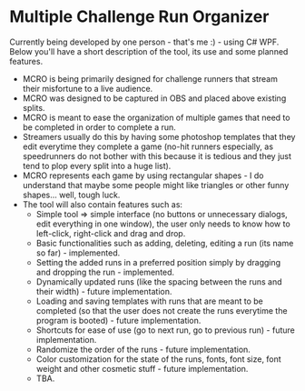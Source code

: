 # Multiple Challenge Run Organizer

Currently being developed by one person - that's me :) - using C# WPF. Below you'll have a short description of the tool, its use and some planned features.
- MCRO is being primarily designed for challenge runners that stream their misfortune to a live audience.
- MCRO was designed to be captured in OBS and placed above existing splits.
- MCRO is meant to ease the organization of multiple games that need to be completed in order to complete a run.
- Streamers usually do this by having some photoshop templates that they edit everytime they complete a game (no-hit runners especially, as speedrunners do not bother with this because it is tedious and they just tend to plop every split into a huge list).
- MCRO represents each game by using rectangular shapes - I do understand that maybe some people might like triangles or other funny shapes... well, tough luck.
- The tool will also contain features such as:
    - Simple tool => simple interface (no buttons or unnecessary dialogs, edit everything in one window), the user only needs to know how to left-click, right-click and drag and drop.
    - Basic functionalities such as adding, deleting, editing a run (its name so far) - implemented.
    - Setting the added runs in a preferred position simply by dragging and dropping the run - implemented.
    - Dynamically updated runs (like the spacing between the runs and their width) - future implementation.
    - Loading and saving templates with runs that are meant to be completed (so that the user does not create the runs everytime the program is booted) - future implementation.
    - Shortcuts for ease of use (go to next run, go to previous run) - future implementation.
    - Randomize the order of the runs - future implementation.
    - Color customization for the state of the runs, fonts, font size, font weight and other cosmetic stuff - future implementation.
    - TBA.
